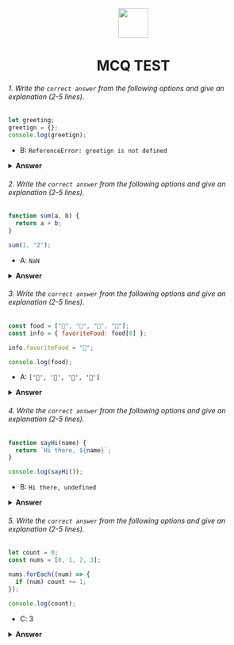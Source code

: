 <div align="center">
  <img height="60" src="https://edurev.gumlet.io/AllImages/original/ApplicationImages/CourseImages/944e5d47-8c55-4a89-91e5-22ab5f2798fc_CI.png">
  <h1>MCQ TEST</h1>
</div>

###### 1. Write the `correct answer` from the following options and give an explanation (2-5 lines).

```javascript
let greeting;
greetign = {};
console.log(greetign);
```


- B: `ReferenceError: greetign is not defined`


<details><summary><b>Answer</b></summary>
<p>

#### Answer: ?

<i>actually greeting is not define thats why its ans will be (B)</i>

</p>
</details>

###### 2. Write the `correct answer` from the following options and give an explanation (2-5 lines).

```javascript
function sum(a, b) {
  return a + b;
}

sum(1, "2");
```

- A: `NaN`

<details><summary><b>Answer</b></summary>
<p>

#### Answer: ?

<i>It will not output anything! 1 is a number and the other one is string.It is not possible to sum of number and string.</i>

</p>
</details>

###### 3. Write the `correct answer` from the following options and give an explanation (2-5 lines).

```javascript
const food = ["🍕", "🍫", "🥑", "🍔"];
const info = { favoriteFood: food[0] };

info.favoriteFood = "🍝";

console.log(food);
```

- A: `['🍕', '🍫', '🥑', '🍔']`

<details><summary><b>Answer</b></summary>
<p>

#### Answer: ?

<i> It will output the first array, which is ["1", "2", "3", "4"]. The info object's property does not affect the food array.</i>

</p>
</details>

###### 4. Write the `correct answer` from the following options and give an explanation (2-5 lines).

```javascript
function sayHi(name) {
  return `Hi there, ${name}`;
}

console.log(sayHi());
```

- B: `Hi there, undefined`

<details><summary><b>Answer</b></summary>
<p>

#### Answer: ?

<i>The code result is an error when i try to run it because you are calling the sayHi function without passing an argument for the name parameter, and the function expects an argument.</i>

</p>
</details>

###### 5. Write the `correct answer` from the following options and give an explanation (2-5 lines).

```javascript
let count = 0;
const nums = [0, 1, 2, 3];

nums.forEach((num) => {
  if (num) count += 1;
});

console.log(count);
```

- C: 3

<details><summary><b>Answer</b></summary>
<p>

#### Answer: ?

<i>By using a forEach loop tit go through each number in the nums array. At that time it checks if each number is not equal to 0. If a number is not 0, it is considered truthy, and the count variable is incremented by 1. After examining all the numbers in the array, the final count of truthy values is 3 (as 1, 2, and 3 are truthy), and this value is logged to the console using console.log(count).</i>

</p>
</details>

